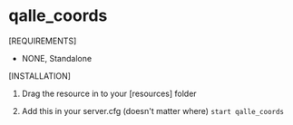 # qalle_coords

[REQUIREMENTS]
  
* NONE, Standalone
  
[INSTALLATION]

1) Drag the resource in to your [resources] folder

2) Add this in your server.cfg (doesn't matter where)
``start qalle_coords``
